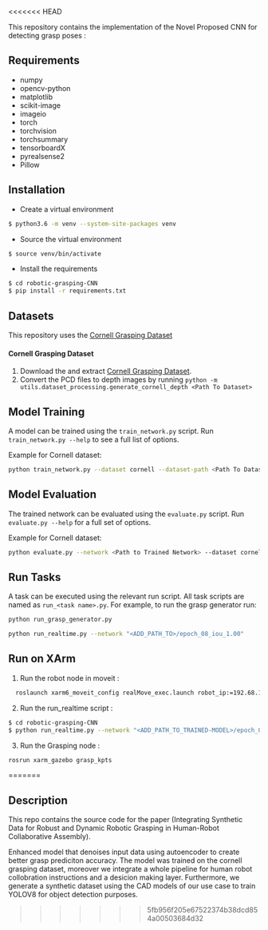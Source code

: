 <<<<<<< HEAD


This repository contains the implementation of the Novel Proposed CNN for detecting grasp poses : 


## Requirements

- numpy
- opencv-python
- matplotlib
- scikit-image
- imageio
- torch
- torchvision
- torchsummary
- tensorboardX
- pyrealsense2
- Pillow

## Installation

- Create a virtual environment
```bash
$ python3.6 -m venv --system-site-packages venv
```

- Source the virtual environment
```bash
$ source venv/bin/activate
```

- Install the requirements
```bash
$ cd robotic-grasping-CNN
$ pip install -r requirements.txt
```

## Datasets

This repository uses the [Cornell Grasping Dataset](https://www.kaggle.com/oneoneliu/cornell-grasp) 

#### Cornell Grasping Dataset

1. Download the and extract [Cornell Grasping Dataset](https://www.kaggle.com/oneoneliu/cornell-grasp). 
2. Convert the PCD files to depth images by running `python -m utils.dataset_processing.generate_cornell_depth <Path To Dataset>`


## Model Training

A model can be trained using the `train_network.py` script.  Run `train_network.py --help` to see a full list of options.

Example for Cornell dataset:

```bash
python train_network.py --dataset cornell --dataset-path <Path To Dataset> --description training_cornell
```

## Model Evaluation

The trained network can be evaluated using the `evaluate.py` script.  Run `evaluate.py --help` for a full set of options.

Example for Cornell dataset:

```bash
python evaluate.py --network <Path to Trained Network> --dataset cornell --dataset-path <Path to Dataset> --iou-eval
```


## Run Tasks
A task can be executed using the relevant run script. All task scripts are named as `run_<task name>.py`. For example, to run the grasp generator run:
```bash
python run_grasp_generator.py
```
```bash
python run_realtime.py --network "<ADD_PATH_TO>/epoch_08_iou_1.00"

```

## Run on XArm
1. Run the robot node in moveit : 

```bash 
  roslaunch xarm6_moveit_config realMove_exec.launch robot_ip:=192.68.1.233 [velocity_control:=false] [report_type:=normal] 
```

2. Run the run_realtime script : 
```bash
$ cd robotic-grasping-CNN
$ python run_realtime.py --network "<ADD_PATH_TO_TRAINED-MODEL>/epoch_08_iou_1.00"
```
3. Run the Grasping node : 

```bash
rosrun xarm_gazebo grasp_kpts 
```
=======
## Description 
This repo contains the source code for the paper (Integrating Synthetic Data for Robust and Dynamic Robotic Grasping
in Human-Robot Collaborative Assembly).

Enhanced model that denoises input data using autoencoder to create better grasp prediciton accuracy. The model was trained on the cornell grasping dataset, moreover we integrate a whole pipeline for human robot collobration instructions and a desicion making layer. Furthermore, we generate a synthetic dataset using the CAD models of our use case to train YOLOV8 for object detection purposes. 



>>>>>>> 5fb956f205e67522374b38dcd854a00503684d32

